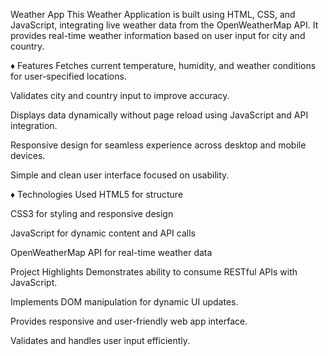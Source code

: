 Weather App
This Weather Application is built using HTML, CSS, and JavaScript, integrating live weather data from the OpenWeatherMap API. It provides real-time weather information based on user input for city and country.

♦ Features
Fetches current temperature, humidity, and weather conditions for user-specified locations.

Validates city and country input to improve accuracy.

Displays data dynamically without page reload using JavaScript and API integration.

Responsive design for seamless experience across desktop and mobile devices.

Simple and clean user interface focused on usability.

♦ Technologies Used
HTML5 for structure

CSS3 for styling and responsive design

JavaScript for dynamic content and API calls

OpenWeatherMap API for real-time weather data

Project Highlights
Demonstrates ability to consume RESTful APIs with JavaScript.

Implements DOM manipulation for dynamic UI updates.

Provides responsive and user-friendly web app interface.

Validates and handles user input efficiently.
